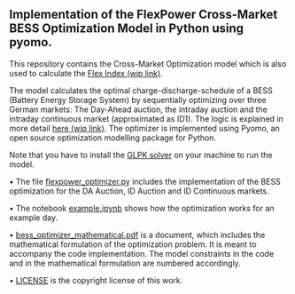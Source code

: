 ## Implementation of the FlexPower Cross-Market BESS Optimization Model in Python using pyomo.

This repository contains the Cross-Market Optimization model which is also used to calculate the [Flex Index (wip link)](https://flex-power.energy/?page_id=5811). 

The model calculates the optimal charge-discharge-schedule of a BESS (Battery Energy Storage System) by sequentially optimizing over three German markets: The Day-Ahead auction, the intraday auction and the intraday continuous market (approximated as ID1). The logic is explained in more detail [here (wip link)](https://flex-power.energy/?page_id=5811). The optimizer is implemented using Pyomo, an open source optimization modelling package for Python.

Note that you have to install the [GLPK solver](https://www.gnu.org/software/glpk/) on your machine to run the model. 



• The file [flexpower_optimizer.py](flexpower_optimizer.py) includes the implementation of the BESS optimization for the DA Auction, ID Auction and ID Continuous markets. 

• The notebook [example.ipynb](example.ipynb) shows how the optimization works for an example day.

• [bess_optimizer_mathematical.pdf](bess_optimizer_mathematical.pdf) is a document, which includes the mathematical formulation of the optimization problem. It is meant to accompany the code implementation. The model constraints in the code and in the mathematical formulation are numbered accordingly. 

• [LICENSE](LICENSE) is the copyright license of this work.
